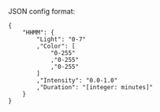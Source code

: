 JSON config format:

```
{
	"HHMM": {
		"Light": "0-7"
		,"Color": [
			"0-255"
			,"0-255"
			,"0-255"
		]
		,"Intensity": "0.0-1.0"
		,"Duration": "[integer: minutes]"
	}
}
```
